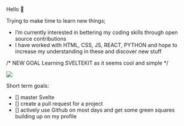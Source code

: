 Hello 👋 

Trying to make time to learn new things;

-  I’m currently interested in bettering my coding skills through open source contributions
-  I have worked with HTML, CSS, JS, REACT, PYTHON and hope to increase my understanding in these and discover new stuff

/* NEW GOAL
    Learning SVELTEKIT as it seems cool and simple */

<img src="https://github-readme-stats.vercel.app/api?username=shwaaa21&&show_icons=true&title_color=ffffff&icon_color=bb2acf&text_color=daf7dc&bg_color=151515">

Short term goals:
- [] master Svelte 
- [] create a pull request for a project
- [] actively use Github on most days and get some green squares building up on my profile
